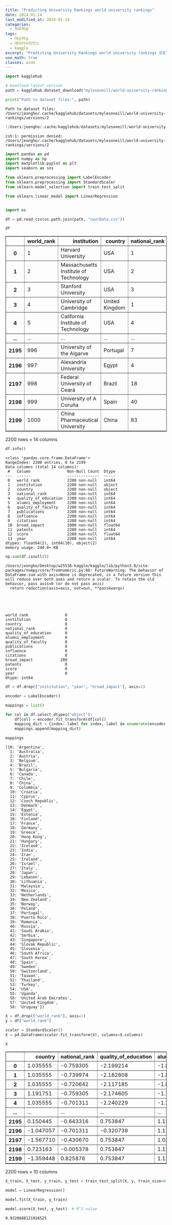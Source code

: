 ```yaml
---
title: "Predicting University Rankings world university rankings"
date: 2024-01-14
last_modified_at: 2024-01-14
categories:
  - 하루케글
tags:
  - 머신러닝
  - 데이터사이언스
  - kaggle
excerpt: "Predicting University Rankings world university rankings 프로젝트"
use_math: true
classes: wide
---
```

```python
import kagglehub

# Download latest version
path = kagglehub.dataset_download("mylesoneill/world-university-rankings")

print("Path to dataset files:", path)
```

    Path to dataset files: /Users/jeongho/.cache/kagglehub/datasets/mylesoneill/world-university-rankings/versions/2



```python
!/Users/jeongho/.cache/kagglehub/datasets/mylesoneill/world-university-rankings/versions/2
```

    zsh:1: permission denied: /Users/jeongho/.cache/kagglehub/datasets/mylesoneill/world-university-rankings/versions/2



```python
import pandas as pd
import numpy as np
import matplotlib.pyplot as plt
import seaborn as sns

from sklearn.preprocessing import LabelEncoder
from sklearn.preprocessing import StandardScaler
from sklearn.model_selection import train_test_split

from sklearn.linear_model import LinearRegression


import os

df = pd.read_csv(os.path.join(path, "cwurData.csv"))
```


```python
df
```




<div>
<style scoped>
    .dataframe tbody tr th:only-of-type {
        vertical-align: middle;
    }

    .dataframe tbody tr th {
        vertical-align: top;
    }

    .dataframe thead th {
        text-align: right;
    }
</style>
<table border="1" class="dataframe">
  <thead>
    <tr style="text-align: right;">
      <th></th>
      <th>world_rank</th>
      <th>institution</th>
      <th>country</th>
      <th>national_rank</th>
      <th>quality_of_education</th>
      <th>alumni_employment</th>
      <th>quality_of_faculty</th>
      <th>publications</th>
      <th>influence</th>
      <th>citations</th>
      <th>broad_impact</th>
      <th>patents</th>
      <th>score</th>
      <th>year</th>
    </tr>
  </thead>
  <tbody>
    <tr>
      <th>0</th>
      <td>1</td>
      <td>Harvard University</td>
      <td>USA</td>
      <td>1</td>
      <td>7</td>
      <td>9</td>
      <td>1</td>
      <td>1</td>
      <td>1</td>
      <td>1</td>
      <td>NaN</td>
      <td>5</td>
      <td>100.00</td>
      <td>2012</td>
    </tr>
    <tr>
      <th>1</th>
      <td>2</td>
      <td>Massachusetts Institute of Technology</td>
      <td>USA</td>
      <td>2</td>
      <td>9</td>
      <td>17</td>
      <td>3</td>
      <td>12</td>
      <td>4</td>
      <td>4</td>
      <td>NaN</td>
      <td>1</td>
      <td>91.67</td>
      <td>2012</td>
    </tr>
    <tr>
      <th>2</th>
      <td>3</td>
      <td>Stanford University</td>
      <td>USA</td>
      <td>3</td>
      <td>17</td>
      <td>11</td>
      <td>5</td>
      <td>4</td>
      <td>2</td>
      <td>2</td>
      <td>NaN</td>
      <td>15</td>
      <td>89.50</td>
      <td>2012</td>
    </tr>
    <tr>
      <th>3</th>
      <td>4</td>
      <td>University of Cambridge</td>
      <td>United Kingdom</td>
      <td>1</td>
      <td>10</td>
      <td>24</td>
      <td>4</td>
      <td>16</td>
      <td>16</td>
      <td>11</td>
      <td>NaN</td>
      <td>50</td>
      <td>86.17</td>
      <td>2012</td>
    </tr>
    <tr>
      <th>4</th>
      <td>5</td>
      <td>California Institute of Technology</td>
      <td>USA</td>
      <td>4</td>
      <td>2</td>
      <td>29</td>
      <td>7</td>
      <td>37</td>
      <td>22</td>
      <td>22</td>
      <td>NaN</td>
      <td>18</td>
      <td>85.21</td>
      <td>2012</td>
    </tr>
    <tr>
      <th>...</th>
      <td>...</td>
      <td>...</td>
      <td>...</td>
      <td>...</td>
      <td>...</td>
      <td>...</td>
      <td>...</td>
      <td>...</td>
      <td>...</td>
      <td>...</td>
      <td>...</td>
      <td>...</td>
      <td>...</td>
      <td>...</td>
    </tr>
    <tr>
      <th>2195</th>
      <td>996</td>
      <td>University of the Algarve</td>
      <td>Portugal</td>
      <td>7</td>
      <td>367</td>
      <td>567</td>
      <td>218</td>
      <td>926</td>
      <td>845</td>
      <td>812</td>
      <td>969.0</td>
      <td>816</td>
      <td>44.03</td>
      <td>2015</td>
    </tr>
    <tr>
      <th>2196</th>
      <td>997</td>
      <td>Alexandria University</td>
      <td>Egypt</td>
      <td>4</td>
      <td>236</td>
      <td>566</td>
      <td>218</td>
      <td>997</td>
      <td>908</td>
      <td>645</td>
      <td>981.0</td>
      <td>871</td>
      <td>44.03</td>
      <td>2015</td>
    </tr>
    <tr>
      <th>2197</th>
      <td>998</td>
      <td>Federal University of Ceará</td>
      <td>Brazil</td>
      <td>18</td>
      <td>367</td>
      <td>549</td>
      <td>218</td>
      <td>830</td>
      <td>823</td>
      <td>812</td>
      <td>975.0</td>
      <td>824</td>
      <td>44.03</td>
      <td>2015</td>
    </tr>
    <tr>
      <th>2198</th>
      <td>999</td>
      <td>University of A Coruña</td>
      <td>Spain</td>
      <td>40</td>
      <td>367</td>
      <td>567</td>
      <td>218</td>
      <td>886</td>
      <td>974</td>
      <td>812</td>
      <td>975.0</td>
      <td>651</td>
      <td>44.02</td>
      <td>2015</td>
    </tr>
    <tr>
      <th>2199</th>
      <td>1000</td>
      <td>China Pharmaceutical University</td>
      <td>China</td>
      <td>83</td>
      <td>367</td>
      <td>567</td>
      <td>218</td>
      <td>861</td>
      <td>991</td>
      <td>812</td>
      <td>981.0</td>
      <td>547</td>
      <td>44.02</td>
      <td>2015</td>
    </tr>
  </tbody>
</table>
<p>2200 rows × 14 columns</p>
</div>




```python
df.info()
```

    <class 'pandas.core.frame.DataFrame'>
    RangeIndex: 2200 entries, 0 to 2199
    Data columns (total 14 columns):
     #   Column                Non-Null Count  Dtype  
    ---  ------                --------------  -----  
     0   world_rank            2200 non-null   int64  
     1   institution           2200 non-null   object 
     2   country               2200 non-null   object 
     3   national_rank         2200 non-null   int64  
     4   quality_of_education  2200 non-null   int64  
     5   alumni_employment     2200 non-null   int64  
     6   quality_of_faculty    2200 non-null   int64  
     7   publications          2200 non-null   int64  
     8   influence             2200 non-null   int64  
     9   citations             2200 non-null   int64  
     10  broad_impact          2000 non-null   float64
     11  patents               2200 non-null   int64  
     12  score                 2200 non-null   float64
     13  year                  2200 non-null   int64  
    dtypes: float64(2), int64(10), object(2)
    memory usage: 240.8+ KB



```python
np.sum(df.isnull())
```

    /Users/jeongho/Desktop/w25536-kaggle/kaggle/lib/python3.9/site-packages/numpy/core/fromnumeric.py:86: FutureWarning: The behavior of DataFrame.sum with axis=None is deprecated, in a future version this will reduce over both axes and return a scalar. To retain the old behavior, pass axis=0 (or do not pass axis)
      return reduction(axis=axis, out=out, **passkwargs)





    world_rank                0
    institution               0
    country                   0
    national_rank             0
    quality_of_education      0
    alumni_employment         0
    quality_of_faculty        0
    publications              0
    influence                 0
    citations                 0
    broad_impact            200
    patents                   0
    score                     0
    year                      0
    dtype: int64




```python
df = df.drop(["institution", "year", "broad_impact"], axis=1)
```


```python
encoder = LabelEncoder()

mappings = list()

for col in df.select_dtypes("object"):
    df[col] = encoder.fit_transform(df[col])
    mapping_dict = {index: label for index, label in enumerate(encoder.classes_)}
    mappings.append(mapping_dict)
```


```python
mappings
```




    [{0: 'Argentina',
      1: 'Australia',
      2: 'Austria',
      3: 'Belgium',
      4: 'Brazil',
      5: 'Bulgaria',
      6: 'Canada',
      7: 'Chile',
      8: 'China',
      9: 'Colombia',
      10: 'Croatia',
      11: 'Cyprus',
      12: 'Czech Republic',
      13: 'Denmark',
      14: 'Egypt',
      15: 'Estonia',
      16: 'Finland',
      17: 'France',
      18: 'Germany',
      19: 'Greece',
      20: 'Hong Kong',
      21: 'Hungary',
      22: 'Iceland',
      23: 'India',
      24: 'Iran',
      25: 'Ireland',
      26: 'Israel',
      27: 'Italy',
      28: 'Japan',
      29: 'Lebanon',
      30: 'Lithuania',
      31: 'Malaysia',
      32: 'Mexico',
      33: 'Netherlands',
      34: 'New Zealand',
      35: 'Norway',
      36: 'Poland',
      37: 'Portugal',
      38: 'Puerto Rico',
      39: 'Romania',
      40: 'Russia',
      41: 'Saudi Arabia',
      42: 'Serbia',
      43: 'Singapore',
      44: 'Slovak Republic',
      45: 'Slovenia',
      46: 'South Africa',
      47: 'South Korea',
      48: 'Spain',
      49: 'Sweden',
      50: 'Switzerland',
      51: 'Taiwan',
      52: 'Thailand',
      53: 'Turkey',
      54: 'USA',
      55: 'Uganda',
      56: 'United Arab Emirates',
      57: 'United Kingdom',
      58: 'Uruguay'}]




```python
X = df.drop(["world_rank"], axis=1)
y = df["world_rank"]
```


```python
scaler = StandardScaler()
X = pd.DataFrame(scaler.fit_transform(X), columns=X.columns)
```


```python
X
```




<div>
<style scoped>
    .dataframe tbody tr th:only-of-type {
        vertical-align: middle;
    }

    .dataframe tbody tr th {
        vertical-align: top;
    }

    .dataframe thead th {
        text-align: right;
    }
</style>
<table border="1" class="dataframe">
  <thead>
    <tr style="text-align: right;">
      <th></th>
      <th>country</th>
      <th>national_rank</th>
      <th>quality_of_education</th>
      <th>alumni_employment</th>
      <th>quality_of_faculty</th>
      <th>publications</th>
      <th>influence</th>
      <th>citations</th>
      <th>patents</th>
      <th>score</th>
    </tr>
  </thead>
  <tbody>
    <tr>
      <th>0</th>
      <td>1.035555</td>
      <td>-0.759305</td>
      <td>-2.199214</td>
      <td>-1.864211</td>
      <td>-2.777926</td>
      <td>-1.511102</td>
      <td>-1.512871</td>
      <td>-1.560375</td>
      <td>-1.563683</td>
      <td>6.727841</td>
    </tr>
    <tr>
      <th>1</th>
      <td>1.035555</td>
      <td>-0.739974</td>
      <td>-2.182808</td>
      <td>-1.821370</td>
      <td>-2.746694</td>
      <td>-1.474881</td>
      <td>-1.502979</td>
      <td>-1.549025</td>
      <td>-1.578285</td>
      <td>5.654255</td>
    </tr>
    <tr>
      <th>2</th>
      <td>1.035555</td>
      <td>-0.720642</td>
      <td>-2.117185</td>
      <td>-1.853501</td>
      <td>-2.715462</td>
      <td>-1.501224</td>
      <td>-1.509574</td>
      <td>-1.556592</td>
      <td>-1.527178</td>
      <td>5.374581</td>
    </tr>
    <tr>
      <th>3</th>
      <td>1.191751</td>
      <td>-0.759305</td>
      <td>-2.174605</td>
      <td>-1.783884</td>
      <td>-2.731078</td>
      <td>-1.461710</td>
      <td>-1.463409</td>
      <td>-1.522540</td>
      <td>-1.399410</td>
      <td>4.945405</td>
    </tr>
    <tr>
      <th>4</th>
      <td>1.035555</td>
      <td>-0.701311</td>
      <td>-2.240229</td>
      <td>-1.757109</td>
      <td>-2.684229</td>
      <td>-1.392561</td>
      <td>-1.443625</td>
      <td>-1.480922</td>
      <td>-1.516227</td>
      <td>4.821678</td>
    </tr>
    <tr>
      <th>...</th>
      <td>...</td>
      <td>...</td>
      <td>...</td>
      <td>...</td>
      <td>...</td>
      <td>...</td>
      <td>...</td>
      <td>...</td>
      <td>...</td>
      <td>...</td>
    </tr>
    <tr>
      <th>2195</th>
      <td>0.150445</td>
      <td>-0.643316</td>
      <td>0.753847</td>
      <td>1.123952</td>
      <td>0.610775</td>
      <td>1.534754</td>
      <td>1.270193</td>
      <td>1.508032</td>
      <td>1.396881</td>
      <td>-0.485678</td>
    </tr>
    <tr>
      <th>2196</th>
      <td>-1.047057</td>
      <td>-0.701311</td>
      <td>-0.320739</td>
      <td>1.118597</td>
      <td>0.610775</td>
      <td>1.768544</td>
      <td>1.477933</td>
      <td>0.876190</td>
      <td>1.597659</td>
      <td>-0.485678</td>
    </tr>
    <tr>
      <th>2197</th>
      <td>-1.567710</td>
      <td>-0.430670</td>
      <td>0.753847</td>
      <td>1.027560</td>
      <td>0.610775</td>
      <td>1.218643</td>
      <td>1.197648</td>
      <td>1.508032</td>
      <td>1.426085</td>
      <td>-0.485678</td>
    </tr>
    <tr>
      <th>2198</th>
      <td>0.723163</td>
      <td>-0.005378</td>
      <td>0.753847</td>
      <td>1.123952</td>
      <td>0.610775</td>
      <td>1.403041</td>
      <td>1.695566</td>
      <td>1.508032</td>
      <td>0.794547</td>
      <td>-0.486967</td>
    </tr>
    <tr>
      <th>2199</th>
      <td>-1.359448</td>
      <td>0.825876</td>
      <td>0.753847</td>
      <td>1.123952</td>
      <td>0.610775</td>
      <td>1.320721</td>
      <td>1.751623</td>
      <td>1.508032</td>
      <td>0.414894</td>
      <td>-0.486967</td>
    </tr>
  </tbody>
</table>
<p>2200 rows × 10 columns</p>
</div>




```python
X_train, X_test, y_train, y_test = train_test_split(X, y, train_size=0.8, shuffle=True)
```


```python
model = LinearRegression()

model.fit(X_train, y_train)

model.score(X_test, y_test)  # R^2 value
```




    0.9220688121916525




```python

```
